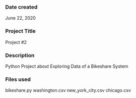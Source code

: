 ### Date created
June 22, 2020

### Project Title
Project #2

### Description
Python Project about Exploring Data of a Bikeshare System

### Files used
bikeshare.py
washington.csv
new_york_city.csv
chicago.csv


